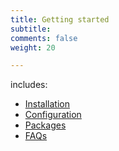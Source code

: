 ```yaml
---
title: Getting started
subtitle: 
comments: false
weight: 20

---
```


includes:

* [Installation](/getting-started/installation)
* [Configuration](/getting-started/configuration)
* [Packages](/getting-started/packages)
* [FAQs](/getting-started/faqs)

